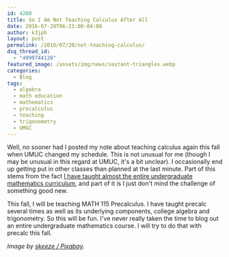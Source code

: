 ```yaml
---
id: 4260
title: So I Am Not Teaching Calculus After All
date: 2016-07-20T06:23:00-04:00
author: k3jph
layout: post
permalink: /2016/07/20/not-teaching-calculus/
dsq_thread_id:
  - "4999744138"
featured_image: /assets/img/news/sextant-triangles.webp
categories:
  - Blog
tags:
  - algebra
  - math education
  - mathematics
  - precalculus
  - teaching
  - trigonometry
  - UMGC
---
```

Well, no sooner had I posted my note about teaching calculus again
this fall when UMUC changed my schedule.  This is not unusual for
me (though I may be unusual in this regard at UMUC, it's a bit
unclear).  I occasionally end up getting put in other classes than
planned at the last minute.  Part of this stems from the fact [I
have taught almost the entire undergraduate mathematics
curriculum](/teaching), and part of it is I just don't
mind the challenge of something good new.

This fall, I will be teaching MATH 115 Precalculus. I have taught
precalc several times as well as its underlying components, college
algebra and trigonometry.  So this will be fun.  I've never really
taken the time to blog out an entire undergraduate mathematics
course.  I will try to do that with precalc this fall.

_Image by [skeeze /
Pixabay](https://pixabay.com/en/sextant-sunset-silhouette-984742/)._

